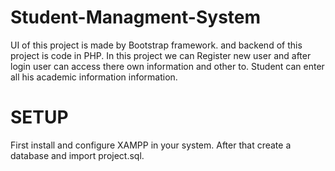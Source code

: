 Student-Managment-System
========================
UI of this project is made by Bootstrap framework. and backend of this project is code in PHP. In this project we can Register new user and after login user can access there own information and other to. Student can enter all his academic information information. 

SETUP
========

First install and configure XAMPP in your system. After that create a database and import project.sql.
